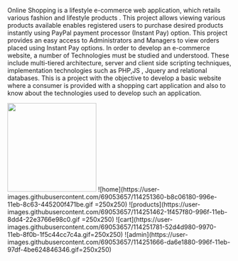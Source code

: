 Online Shopping is a lifestyle e-commerce web application, which retails various fashion and
lifestyle products . This project allows viewing various products available enables registered users to purchase desired products instantly using PayPal payment
processor (Instant Pay) option.
This project provides an easy access to Administrators and Managers to view orders placed using Instant Pay options.
In order to develop an e-commerce website, a number of Technologies must be studied and understood. These include multi-tiered architecture, server and client side scripting techniques, implementation technologies such as PHP,JS , Jquery and
relational databases. This is a project with the objective to develop a basic website where a consumer is provided with a shopping cart application and also to know about the technologies
used to develop such an application.


<img src="https://user-images.githubusercontent.com/69053657/114251360-b8c06180-996e-11eb-8c63-445200f471be.gif" width="200" height="200" />
![home](https://user-images.githubusercontent.com/69053657/114251360-b8c06180-996e-11eb-8c63-445200f471be.gif =250x250)
![products](https://user-images.githubusercontent.com/69053657/114251462-1f457f80-996f-11eb-8dd4-22e3766e98c0.gif =250x250)
![cart](https://user-images.githubusercontent.com/69053657/114251781-52d4d980-9970-11eb-8f0b-1f5c44cc7c4a.gif=250x250)
![admin](https://user-images.githubusercontent.com/69053657/114251666-da6e1880-996f-11eb-97df-4be624846346.gif=250x250)
